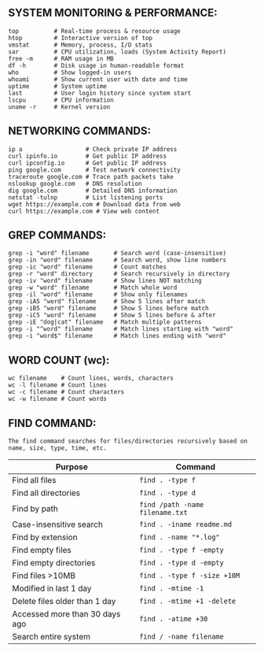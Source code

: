  SYSTEM MONITORING & PERFORMANCE:
 ---------------------------------


    top          # Real-time process & resource usage
    htop         # Interactive version of top
    vmstat       # Memory, process, I/O stats
    sar          # CPU utilization, loads (System Activity Report)
    free -m      # RAM usage in MB
    df -h        # Disk usage in human-readable format
    who          # Show logged-in users
    whoami       # Show current user with date and time
    uptime       # System uptime
    last         # User login history since system start
    lscpu        # CPU information
    uname -r     # Kernel version

NETWORKING COMMANDS:
-------------------

    ip a                  # Check private IP address
    curl ipinfo.io        # Get public IP address
    curl ipconfig.io      # Get public IP address
    ping google.com       # Test network connectivity
    traceroute google.com # Trace path packets take
    nslookup google.com   # DNS resolution
    dig google.com        # Detailed DNS information
    netstat -tulnp        # List listening ports
    wget https://example.com # Download data from web
    curl https://example.com # View web content

GREP COMMANDS:
-------------

    grep -i "word" filename       # Search word (case-insensitive)
    grep -in "word" filename      # Search word, show line numbers
    grep -ic "word" filename      # Count matches
    grep -r "word" directory      # Search recursively in directory
    grep -iv "word" filename      # Show lines NOT matching
    grep -w "word" filename       # Match whole word
    grep -il "word" filename      # Show only filenames
    grep -iA5 "word" filename     # Show 5 lines after match
    grep -iB5 "word" filename     # Show 5 lines before match
    grep -iC5 "word" filename     # Show 5 lines before & after
    grep -iE "dog|cat" filename   # Match multiple patterns
    grep -i "^word" filename      # Match lines starting with "word"
    grep -i "word$" filename      # Match lines ending with "word"


WORD COUNT (wc):
---------------
    wc filename    # Count lines, words, characters
    wc -l filename # Count lines
    wc -c filename # Count characters
    wc -w filename # Count words


FIND COMMAND:
-------------

    The find command searches for files/directories recursively based on name, size, type, time, etc.

| Purpose                        | Command                         |
| ------------------------------ | ------------------------------- |
| Find all files                 | `find . -type f`                |
| Find all directories           | `find . -type d`                |
| Find by path                   | `find /path -name filename.txt` |
| Case-insensitive search        | `find . -iname readme.md`       |
| Find by extension              | `find . -name "*.log"`          |
| Find empty files               | `find . -type f -empty`         |
| Find empty directories         | `find . -type d -empty`         |
| Find files >10MB               | `find . -type f -size +10M`     |
| Modified in last 1 day         | `find . -mtime -1`              |
| Delete files older than 1 day  | `find . -mtime +1 -delete`      |
| Accessed more than 30 days ago | `find . -atime +30`             |
| Search entire system           | `find / -name filename`         |

